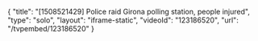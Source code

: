 {
    "title": "[1508521429] Police raid Girona polling station, people injured",
    "type": "solo",
    "layout": "iframe-static",
    "videoId": "123186520",
    "url": "\/tvpembed\/123186520"
}
